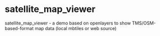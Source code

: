 satellite_map_viewer
====================

satellite_map_viewer - a demo based on openlayers to show TMS/OSM-based-format map data (local mbtiles or web source)
